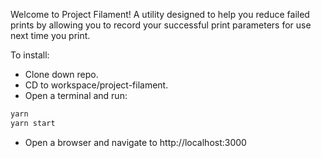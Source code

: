 Welcome to Project Filament!
A utility designed to help you reduce failed prints by allowing you to record your successful print parameters for use next time you print.

To install:

* Clone down repo.
* CD to workspace/project-filament.
* Open a terminal and run:

```sh
yarn
yarn start
```

* Open a browser and navigate to http://localhost:3000
